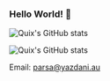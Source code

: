 ### Hello World! 👋

![Quix's GitHub stats](https://githubstats.yazdani.dev/api?username=quixthe2nd&show_icons=true&bg_color=000&title_color=22ff00&icon_color=22ff00&text_color=fff&border_radius=30&include_all_commits=true&count_private=true)

![Quix's GitHub stats](https://githubstats.yazdani.dev/api/top-langs?username=quixthe2nd&show_icons=true&bg_color=000&title_color=22ff00&icon_color=22ff00&text_color=fff&border_radius=30&include_all_commits=true&count_private=true&langs_count=30&layout=compact)

Email: parsa@yazdani.au
